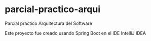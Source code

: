 # parcial-practico-arqui

Parcial práctico
Arquitectura del Software

Este proyecto fue creado usando Spring Boot en el IDE IntelliJ IDEA
